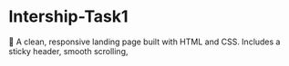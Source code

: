 # Intership-Task1
🎯 A clean, responsive landing page built with HTML and CSS. Includes a sticky header, smooth scrolling,
